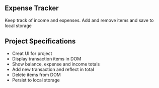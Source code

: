 ## Expense Tracker 

Keep track of income and expenses. Add and remove items and save to local storage

## Project Specifications

- Creat UI for project
- Display transaction items in DOM
- Show balance, expense and income totals
- Add new transaction and reflect in total
- Delete items from DOM
- Persist to local storage

